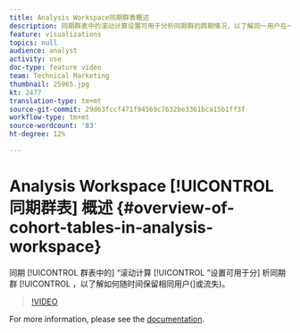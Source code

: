 ```yaml
---
title: Analysis Workspace同期群表概述
description: 同期群表中的滚动计算设置可用于分析同期群的跨期情况，以了解同一用户在一段时间内的保留（或流失）情况。
feature: visualizations
topics: null
audience: analyst
activity: use
doc-type: feature video
team: Technical Marketing
thumbnail: 25965.jpg
kt: 2477
translation-type: tm+mt
source-git-commit: 29d63fccf471f94569c7632be3361bca15b1ff3f
workflow-type: tm+mt
source-wordcount: '83'
ht-degree: 12%

---
```



# Analysis Workspace [!UICONTROL 同期群表] 概述 {#overview-of-cohort-tables-in-analysis-workspace}

同期 [!UICONTROL 群表中的] “滚动计算 [!UICONTROL ”设置可用于分] 析同期群 [!UICONTROL ，以了解如何随时间保留相同用户(]或流失)。

>[!VIDEO](https://video.tv.adobe.com/v/25965/?quality=12)

For more information, please see the [documentation](https://marketing.adobe.com/resources/help/zh_CN/analytics/analysis-workspace/cohort_analysis.html).
